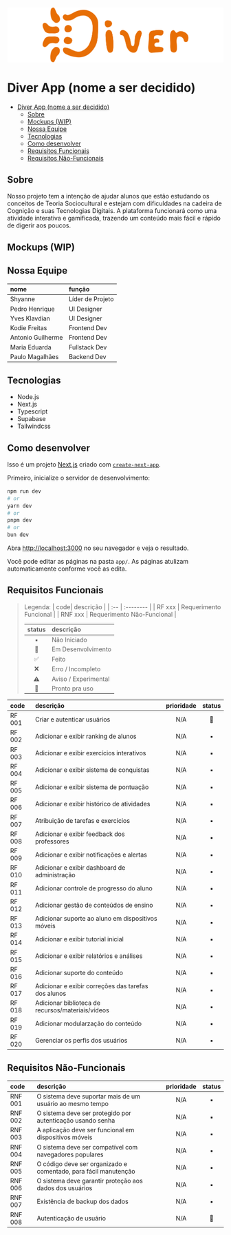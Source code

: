 ![logo](/public/Logo.png)

# Diver App (nome a ser decidido)

- [Diver App (nome a ser decidido)](#diver-app-nome-a-ser-decidido)
	- [Sobre](#sobre)
	- [Mockups (WIP)](#mockups-wip)
	- [Nossa Equipe](#nossa-equipe)
	- [Tecnologias](#tecnologias)
	- [Como desenvolver](#como-desenvolver)
	- [Requisitos Funcionais](#requisitos-funcionais)
	- [Requisitos Não-Funcionais](#requisitos-não-funcionais)

## Sobre

Nosso projeto tem a intenção de ajudar alunos que estão estudando os conceitos de Teoria Sociocultural e estejam com dificuldades na cadeira de Cognição e suas Tecnologias Digitais. A plataforma funcionará como uma atividade interativa e gamificada, trazendo um conteúdo mais fácil e rápido de digerir aos poucos.

## Mockups (WIP)

## Nossa Equipe

| nome              | função           |
| :---------------- | :--------------- |
| Shyanne           | Líder de Projeto |
| Pedro Henrique    | UI Designer      |
| Yves Klavdian     | UI Designer      |
| Kodie Freitas     | Frontend Dev     |
| Antonio Guilherme | Frontend Dev     |
| Maria Eduarda     | Fullstack Dev    |
| Paulo Magalhães   | Backend Dev      |

## Tecnologias

-   Node.js
-   Next.js
-   Typescript
-   Supabase
-   Tailwindcss

## Como desenvolver

Isso é um projeto [Next.js](https://nextjs.org) criado com [`create-next-app`](https://nextjs.org/docs/app/api-reference/cli/create-next-app).

Primeiro, inicialize o servidor de desenvolvimento:

```bash
npm run dev
# or
yarn dev
# or
pnpm dev
# or
bun dev
```

Abra [http://localhost:3000](http://localhost:3000) no seu navegador e veja o resultado.

Você pode editar as páginas na pasta `app/`. As páginas atulizam automaticamente conforme você as edita.

## Requisitos Funcionais

> Legenda:
> | code| descrição |
> | :-- | :-------- |
> | RF xxx | Requerimento Funcional |
> | RNF xxx | Requerimento Não-Funcional |
>
> | status | descrição            |
> | :----: | :------------------- |
> |   ▪️   | Não Iniciado         |
> |   🚧   | Em Desenvolvimento   |
> |   ✅   | Feito                |
> |   ❌   | Erro / Incompleto    |
> |   ⚠️   | Aviso / Experimental |
> |   🚀   | Pronto pra uso       |

| code   | descrição                                           | prioridade | status |
| :----- | :-------------------------------------------------- | :--------: | :----: |
| RF 001 | Criar e autenticar usuários                         |    N/A     |   🚧   |
| RF 002 | Adicionar e exibir ranking de alunos                |    N/A     |   ▪️   |
| RF 003 | Adicionar e exibir exercícios interativos           |    N/A     |   ▪️   |
| RF 004 | Adicionar e exibir sistema de conquistas            |    N/A     |   ▪️   |
| RF 005 | Adicionar e exibir sistema de pontuação             |    N/A     |   ▪️   |
| RF 006 | Adicionar e exibir histórico de atividades          |    N/A     |   ▪️   |
| RF 007 | Atribuição de tarefas e exercícios                  |    N/A     |   ▪️   |
| RF 008 | Adicionar e exibir feedback dos professores         |    N/A     |   ▪️   |
| RF 009 | Adicionar e exibir notificações e alertas           |    N/A     |   ▪️   |
| RF 010 | Adicionar e exibir dashboard de administração       |    N/A     |   ▪️   |
| RF 011 | Adicionar controle de progresso do aluno            |    N/A     |   ▪️   |
| RF 012 | Adicionar gestão de conteúdos de ensino             |    N/A     |   ▪️   |
| RF 013 | Adicionar suporte ao aluno em dispositivos móveis   |    N/A     |   ▪️   |
| RF 014 | Adicionar e exibir tutorial inicial                 |    N/A     |   ▪️   |
| RF 015 | Adicionar e exibir relatórios e análises            |    N/A     |   ▪️   |
| RF 016 | Adicionar suporte do conteúdo                       |    N/A     |   ▪️   |
| RF 017 | Adicionar e exibir correções das tarefas dos alunos |    N/A     |   ▪️   |
| RF 018 | Adicionar biblioteca de recursos/materiais/vídeos   |    N/A     |   ▪️   |
| RF 019 | Adicionar modularzação do conteúdo                  |    N/A     |   ▪️   |
| RF 020 | Gerenciar os perfis dos usuários                    |    N/A     |   ▪️   |

## Requisitos Não-Funcionais

| code    | descrição                                                       | prioridade | status |
| :------ | :-------------------------------------------------------------- | :--------: | :----: |
| RNF 001 | O sistema deve suportar mais de um usuário ao mesmo tempo       |    N/A     |   ▪️   |
| RNF 002 | O sistema deve ser protegido por autenticação usando senha      |    N/A     |   ▪️   |
| RNF 003 | A aplicação deve ser funcional em dispositivos móveis           |    N/A     |   ▪️   |
| RNF 004 | O sistema deve ser compatível com navegadores populares         |    N/A     |   ▪️   |
| RNF 005 | O código deve ser organizado e comentado, para fácil manutenção |    N/A     |   ▪️   |
| RNF 006 | O sistema deve garantir proteção aos dados dos usuários         |    N/A     |   ▪️   |
| RNF 007 | Existência de backup dos dados                                  |    N/A     |   ▪️   |
| RNF 008 | Autenticação de usuário                                         |    N/A     |   🚧   |

